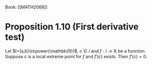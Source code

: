 Book: [[MATH2068]]
# Proposition 1.10 (First derivative test)
Let $I=(a,b)\in\power(\mathbb{R})$, $c\in I$ and $f:I\to \mathbb{R}$ be a function.
Suppose $c$ is a local extreme point for $f$ and $f'(c)$ exists.
Then $f'(c)=0$.